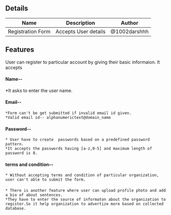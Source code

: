 
 Details
  -------

Name | Description |  Author
---|---|---
Registration Form | Accepts User details| @1002darshhh


  
 Features
 --------
  User can register to particular account by giving their basic informaion.
  It accepts
  
  #### Name--
  *It asks to enter the user name.
   
 
 #### Email--
    *Form can't be get submitted if invalid email id given.
    *Valid email id-- alphanumerictext@domain_name
  
  #### Password--
    * User have to create  passwords based on a predefined password pattern.
    *It accepts the passwords having [a-z,0-5] and maximum length of password is 8.
    
  
  #### terms and condition--
    * Without accepting terms and condition of particular organization, user can't able to submit the form.
    
  ####
    * There is another feature where user can upload profile photo and add a bio of about sentences.
    *They have to enter the source of informaton about the organization to register.So it help organization to advertize more based on collected database.

